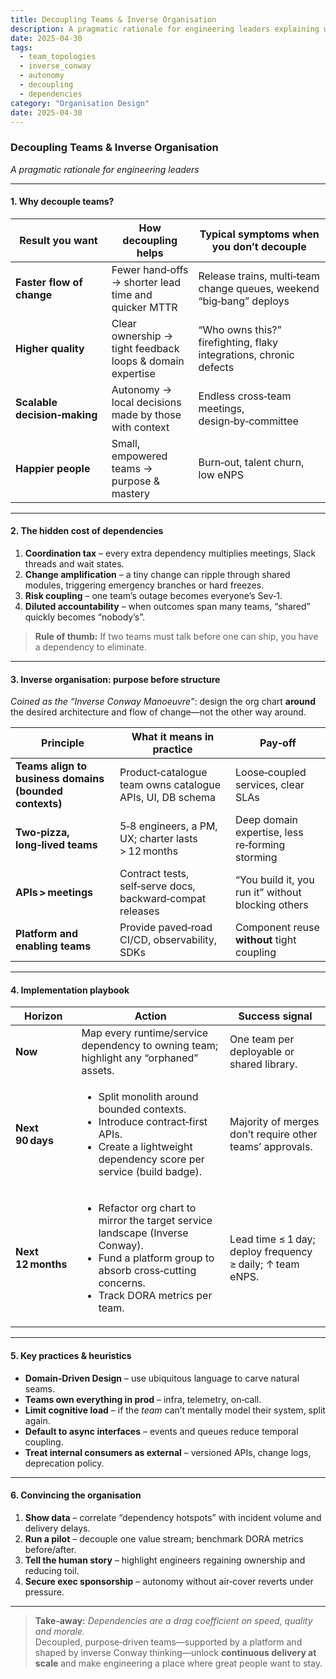 ```yaml
---
title: Decoupling Teams & Inverse Organisation
description: A pragmatic rationale for engineering leaders explaining why decoupling teams, removing dependencies, and designing inverse organisations boosts flow, quality, and autonomy.
date: 2025-04-30
tags:
  - team_topologies
  - inverse_conway
  - autonomy
  - decoupling
  - dependencies
category: "Organisation Design"
date: 2025-04-30
---
```


### Decoupling Teams & Inverse Organisation  
*A pragmatic rationale for engineering leaders*

---

#### 1. Why decouple teams?

| Result you want | How decoupling helps | Typical symptoms when you **don’t** decouple |
|-----------------|----------------------|----------------------------------------------|
| **Faster flow of change** | Fewer hand‑offs → shorter lead time and quicker MTTR | Release trains, multi‑team change queues, weekend “big‑bang” deploys |
| **Higher quality** | Clear ownership → tight feedback loops & domain expertise | “Who owns this?” firefighting, flaky integrations, chronic defects |
| **Scalable decision‑making** | Autonomy → local decisions made by those with context | Endless cross‑team meetings, design‑by‑committee |
| **Happier people** | Small, empowered teams → purpose & mastery | Burn‑out, talent churn, low eNPS |

---

#### 2. The hidden cost of dependencies  

1. **Coordination tax** – every extra dependency multiplies meetings, Slack threads and wait states.  
2. **Change amplification** – a tiny change can ripple through shared modules, triggering emergency branches or hard freezes.  
3. **Risk coupling** – one team’s outage becomes everyone’s Sev‑1.  
4. **Diluted accountability** – when outcomes span many teams, “shared” quickly becomes “nobody’s”.  

> **Rule of thumb:** If two teams must talk before one can ship, you have a dependency to eliminate.

---

#### 3. Inverse organisation: purpose before structure  

*Coined as the “Inverse Conway Manoeuvre”*: design the org chart **around** the desired architecture and flow of change—not the other way around.

| Principle | What it means in practice | Pay‑off |
|-----------|---------------------------|---------|
| **Teams align to business domains (bounded contexts)** | Product‑catalogue team owns catalogue APIs, UI, DB schema | Loose‑coupled services, clear SLAs |
| **Two‑pizza, long‑lived teams** | 5‑8 engineers, a PM, UX; charter lasts > 12 months | Deep domain expertise, less re‑forming storming |
| **APIs > meetings** | Contract tests, self‑serve docs, backward‑compat releases | “You build it, you run it” without blocking others |
| **Platform and enabling teams** | Provide paved‑road CI/CD, observability, SDKs | Component reuse **without** tight coupling |

---

#### 4. Implementation playbook  

| Horizon | Action | Success signal |
|---------|--------|----------------|
| **Now** | Map every runtime/service dependency to owning team; highlight any “orphaned” assets. | One team per deployable or shared library. |
| **Next 90 days** | <ul><li>Split monolith around bounded contexts.</li><li>Introduce contract‑first APIs.</li><li>Create a lightweight dependency score per service (build badge).</li></ul> | Majority of merges don’t require other teams’ approvals. |
| **Next 12 months** | <ul><li>Refactor org chart to mirror the target service landscape (Inverse Conway).</li><li>Fund a platform group to absorb cross‑cutting concerns.</li><li>Track DORA metrics per team.</li></ul> | Lead time ≤ 1 day; deploy frequency ≥ daily; ↑ team eNPS. |

---

#### 5. Key practices & heuristics  

* **Domain‑Driven Design** – use ubiquitous language to carve natural seams.  
* **Teams own everything in prod** – infra, telemetry, on‑call.  
* **Limit cognitive load** – if the *team* can’t mentally model their system, split again.  
* **Default to async interfaces** – events and queues reduce temporal coupling.  
* **Treat internal consumers as external** – versioned APIs, change logs, deprecation policy.  

---

#### 6. Convincing the organisation  

1. **Show data** – correlate “dependency hotspots” with incident volume and delivery delays.  
2. **Run a pilot** – decouple one value stream; benchmark DORA metrics before/after.  
3. **Tell the human story** – highlight engineers regaining ownership and reducing toil.  
4. **Secure exec sponsorship** – autonomy without air‑cover reverts under pressure.  

---

> **Take‑away:** *Dependencies are a drag coefficient on speed, quality and morale.*  
> Decoupled, purpose‑driven teams—supported by a platform and shaped by inverse Conway thinking—unlock **continuous delivery at scale** and make engineering a place where great people want to stay.
